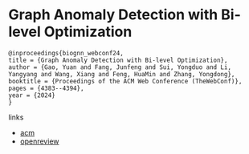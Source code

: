 # Graph Anomaly Detection with Bi-level Optimization

```
@inproceedings{biognn_webconf24,
title = {Graph Anomaly Detection with Bi-level Optimization},
author = {Gao, Yuan and Fang, Junfeng and Sui, Yongduo and Li, Yangyang and Wang, Xiang and Feng, HuaMin and Zhang, Yongdong},
booktitle = {Proceedings of the ACM Web Conference (TheWebConf)},
pages = {4383--4394},
year = {2024}
}
```

links
- [acm](https://dl.acm.org/doi/10.1145/3589334.3645673)
- [openreview](https://openreview.net/forum?id=84szxJZS1w)
